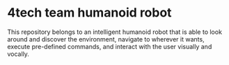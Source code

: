 # 4tech team humanoid robot
This repository belongs to an intelligent humanoid robot that is able to look around and discover the environment, navigate to wherever it wants, execute pre-defined commands, and interact with the user visually and vocally.
